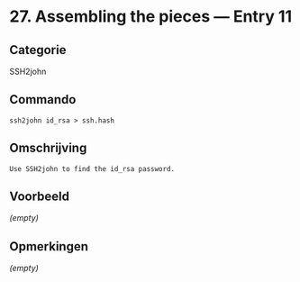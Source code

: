# 27. Assembling the pieces — Entry 11

## Categorie

SSH2john

## Commando

```
ssh2john id_rsa > ssh.hash
```

## Omschrijving

```
Use SSH2john to find the id_rsa password.
```

## Voorbeeld

_(empty)_

## Opmerkingen

_(empty)_

